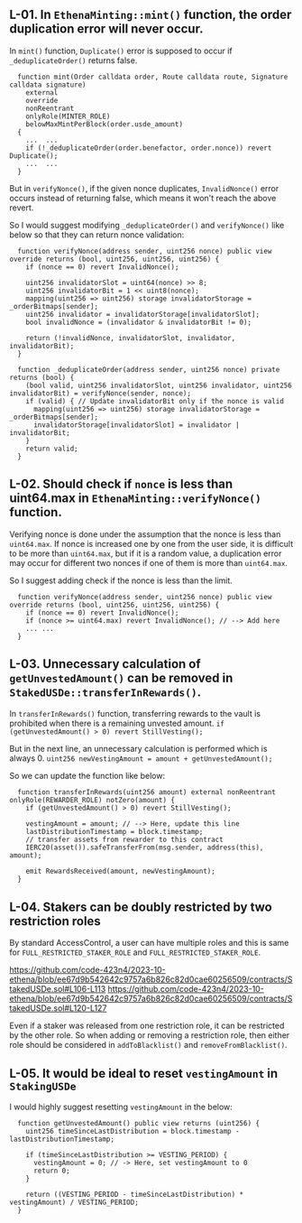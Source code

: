 ## L-01. In `EthenaMinting::mint()` function, the order duplication error will never occur.
In `mint()` function, `Duplicate()` error is supposed to occur if `_deduplicateOrder()` returns false.
```
  function mint(Order calldata order, Route calldata route, Signature calldata signature)
    external
    override
    nonReentrant
    onlyRole(MINTER_ROLE)
    belowMaxMintPerBlock(order.usde_amount)
  {
    ...  ...
    if (!_deduplicateOrder(order.benefactor, order.nonce)) revert Duplicate();
    ...  ...
  }
```

But in `verifyNonce()`, if the given nonce duplicates, `InvalidNonce()` error occurs instead of returning false, which means it won't reach the above revert.

So I would suggest modifying `_deduplicateOrder()` and `verifyNonce()` like below so that they can return nonce validation:
```
  function verifyNonce(address sender, uint256 nonce) public view override returns (bool, uint256, uint256, uint256) {
    if (nonce == 0) revert InvalidNonce();

    uint256 invalidatorSlot = uint64(nonce) >> 8;
    uint256 invalidatorBit = 1 << uint8(nonce);
    mapping(uint256 => uint256) storage invalidatorStorage = _orderBitmaps[sender];
    uint256 invalidator = invalidatorStorage[invalidatorSlot];
    bool invalidNonce = (invalidator & invalidatorBit != 0);

    return (!invalidNonce, invalidatorSlot, invalidator, invalidatorBit);
  }

  function _deduplicateOrder(address sender, uint256 nonce) private returns (bool) {
    (bool valid, uint256 invalidatorSlot, uint256 invalidator, uint256 invalidatorBit) = verifyNonce(sender, nonce);
    if (valid) { // Update invalidatorBit only if the nonce is valid
      mapping(uint256 => uint256) storage invalidatorStorage = _orderBitmaps[sender];
      invalidatorStorage[invalidatorSlot] = invalidator | invalidatorBit;
    }
    return valid;
  }
```

## L-02. Should check if `nonce` is less than uint64.max in `EthenaMinting::verifyNonce()` function.
Verifying nonce is done under the assumption that the nonce is less than `uint64.max`. If nonce is increased one by one from the user side, it is difficult to be more than `uint64.max`, but if it is a random value, a duplication error may occur for different two nonces if one of them is more than `uint64.max`.

So I suggest adding check if the nonce is less than the limit.
```
  function verifyNonce(address sender, uint256 nonce) public view override returns (bool, uint256, uint256, uint256) {
    if (nonce == 0) revert InvalidNonce();
    if (nonce >= uint64.max) revert InvalidNonce(); // --> Add here
    ... ...
  }
```

## L-03. Unnecessary calculation of `getUnvestedAmount()` can be removed in `StakedUSDe::transferInRewards()`.
In `transferInRewards()` function, transferring rewards to the vault is prohibited when there is a remaining unvested amount.
``` if (getUnvestedAmount() > 0) revert StillVesting(); ```

But in the next line, an unnecessary calculation is performed which is always 0.
``` uint256 newVestingAmount = amount + getUnvestedAmount(); ```

So we can update the function like below:
```
  function transferInRewards(uint256 amount) external nonReentrant onlyRole(REWARDER_ROLE) notZero(amount) {
    if (getUnvestedAmount() > 0) revert StillVesting();

    vestingAmount = amount; // --> Here, update this line
    lastDistributionTimestamp = block.timestamp;
    // transfer assets from rewarder to this contract
    IERC20(asset()).safeTransferFrom(msg.sender, address(this), amount);

    emit RewardsReceived(amount, newVestingAmount);
  }
```

## L-04. Stakers can be doubly restricted by two restriction roles
By standard AccessControl, a user can have multiple roles and this is same for `FULL_RESTRICTED_STAKER_ROLE` and `FULL_RESTRICTED_STAKER_ROLE`.

https://github.com/code-423n4/2023-10-ethena/blob/ee67d9b542642c9757a6b826c82d0cae60256509/contracts/StakedUSDe.sol#L106-L113
https://github.com/code-423n4/2023-10-ethena/blob/ee67d9b542642c9757a6b826c82d0cae60256509/contracts/StakedUSDe.sol#L120-L127

Even if a staker was released from one restriction role, it can be restricted by the other role.
So when adding or removing a restriction role, then either role should be considered in `addToBlacklist()` and `removeFromBlacklist()`.

## L-05. It would be ideal to reset `vestingAmount` in `StakingUSDe`
I would highly suggest resetting `vestingAmount` in the below:
```
  function getUnvestedAmount() public view returns (uint256) {
    uint256 timeSinceLastDistribution = block.timestamp - lastDistributionTimestamp;

    if (timeSinceLastDistribution >= VESTING_PERIOD) {
      vestingAmount = 0; // -> Here, set vestingAmount to 0
      return 0;
    }

    return ((VESTING_PERIOD - timeSinceLastDistribution) * vestingAmount) / VESTING_PERIOD;
  }
```